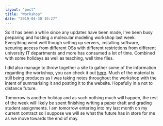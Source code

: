 ```yaml
---
layout: "post"
title: "Workshop"
date: "2019-04-30 10:27"
---
```

So it has been a while since any updates have been made, I've been busy preparing and hosting a molecular modeling workshop last week. Everything went well though setting up servers, installing software, securing access from different OSs with different restrictions from different university IT departments and more has consumed a lot of time. Combined with some holidays as well as teaching, well time flies.

I did also manage to throw together a site to gather some of the information regarding the workshop, you can check it out [here](https://mipmolmodel.wordpress.com/). Much of the material is still being produces as I was taking notes throughout the workshop with the intent of summarising it and posting it to the website. Hopefully in a not to distance future.

Tomorrow is another holiday and as such nothing much will happen, the rest of the week will likely be spent finishing writing a paper draft and grading student assignments. I am tomorrow entering into my last month on my current contract so I suppose we will se what the future has in store for me as we move towards the end of may.
